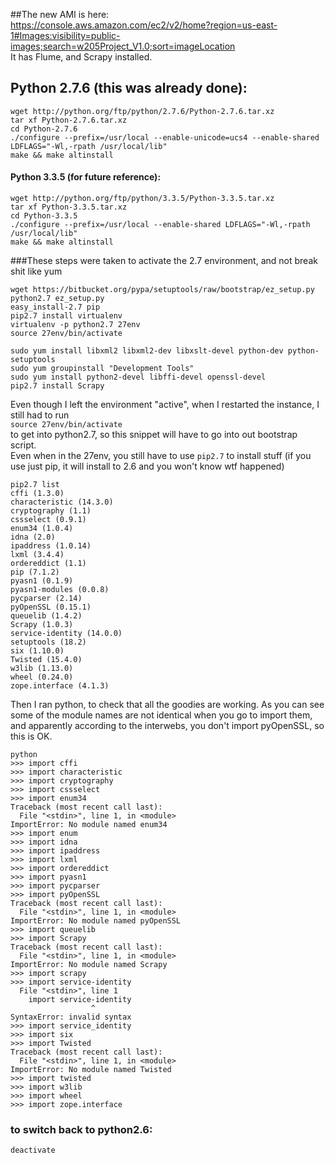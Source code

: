 
##The new AMI is here:   
https://console.aws.amazon.com/ec2/v2/home?region=us-east-1#Images:visibility=public-images;search=w205Project_V1.0;sort=imageLocation   
It has Flume, and Scrapy installed.

## Python 2.7.6 (this was already done):
```
wget http://python.org/ftp/python/2.7.6/Python-2.7.6.tar.xz
tar xf Python-2.7.6.tar.xz
cd Python-2.7.6
./configure --prefix=/usr/local --enable-unicode=ucs4 --enable-shared LDFLAGS="-Wl,-rpath /usr/local/lib"
make && make altinstall
```

#### Python 3.3.5 (for future reference):
```
wget http://python.org/ftp/python/3.3.5/Python-3.3.5.tar.xz
tar xf Python-3.3.5.tar.xz
cd Python-3.3.5
./configure --prefix=/usr/local --enable-shared LDFLAGS="-Wl,-rpath /usr/local/lib"
make && make altinstall
```


###These steps were taken to activate the 2.7 environment, and not break shit like yum
```
wget https://bitbucket.org/pypa/setuptools/raw/bootstrap/ez_setup.py
python2.7 ez_setup.py
easy_install-2.7 pip
pip2.7 install virtualenv
virtualenv -p python2.7 27env
source 27env/bin/activate

sudo yum install libxml2 libxml2-dev libxslt-devel python-dev python-setuptools
sudo yum groupinstall "Development Tools"
sudo yum install python2-devel libffi-devel openssl-devel
pip2.7 install Scrapy
```
Even though I left the environment "active", when I restarted the instance, I still had to run      
`source 27env/bin/activate`    
to get into python2.7, so this snippet will have to go into out bootstrap script.     
Even when in the 27env, you still have to use `pip2.7` to install stuff (if you use just pip, it will install to 2.6 and you won't know wtf happened)

```
pip2.7 list
cffi (1.3.0)
characteristic (14.3.0)
cryptography (1.1)
cssselect (0.9.1)
enum34 (1.0.4)
idna (2.0)
ipaddress (1.0.14)
lxml (3.4.4)
ordereddict (1.1)
pip (7.1.2)
pyasn1 (0.1.9)
pyasn1-modules (0.0.8)
pycparser (2.14)
pyOpenSSL (0.15.1)
queuelib (1.4.2)
Scrapy (1.0.3)
service-identity (14.0.0)
setuptools (18.2)
six (1.10.0)
Twisted (15.4.0)
w3lib (1.13.0)
wheel (0.24.0)
zope.interface (4.1.3)
```

Then I ran python, to check that all the goodies are working. As you can see some of the module names are not identical when you go to import them, and apparently according to the interwebs, you don't import pyOpenSSL, so this is OK.
```
python
>>> import cffi
>>> import characteristic
>>> import cryptography
>>> import cssselect
>>> import enum34
Traceback (most recent call last):
  File "<stdin>", line 1, in <module>
ImportError: No module named enum34
>>> import enum
>>> import idna
>>> import ipaddress
>>> import lxml
>>> import ordereddict
>>> import pyasn1
>>> import pycparser
>>> import pyOpenSSL
Traceback (most recent call last):
  File "<stdin>", line 1, in <module>
ImportError: No module named pyOpenSSL
>>> import queuelib
>>> import Scrapy
Traceback (most recent call last):
  File "<stdin>", line 1, in <module>
ImportError: No module named Scrapy
>>> import scrapy
>>> import service-identity
  File "<stdin>", line 1
    import service-identity
                  ^
SyntaxError: invalid syntax
>>> import service_identity
>>> import six
>>> import Twisted
Traceback (most recent call last):
  File "<stdin>", line 1, in <module>
ImportError: No module named Twisted
>>> import twisted
>>> import w3lib
>>> import wheel
>>> import zope.interface
```

### to switch back to python2.6:
`deactivate`
